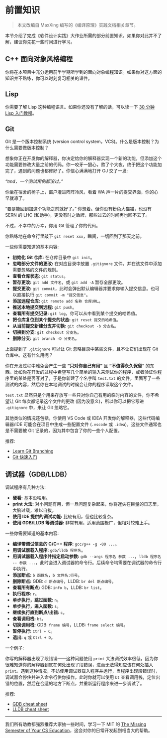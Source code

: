 # 前置知识

> 本文改编自 MaxXing 编写的《编译原理》实践文档相关章节。

本节介绍了完成《软件设计实践》大作业所需的部分前置知识。如果你对此并不了解，建议你先花一些时间进行学习。

## C++ 面向对象风格编程

你将在本项目中充分运用前半学期所学到的面向对象编程知识。如果你对这方面的知识并不熟练，你可以时刻复习相关的课件。

## Lisp 

你需要了解 Lisp 这种编程语言。如果你还没有了解的话，可以读一下 [30 分钟 Lisp 入门教程](https://pku-software.github.io/lisp-tutorial/)。

## Git

Git 是一个版本控制系统 (version control system，VCS)。什么是版本控制？为什么需要做版本控制？

想象你正在开发你的解释器，你决定给你的解释器实现一个新的功能，但添加这个功能需要修改大量之前的代码。你一咬牙一狠心，熬了个大夜，终于把这个功能加完了，遇到的问题也都修好了。你信心满满地打开 OJ 交了一发:

*“tmd，一个测试用例都没过。”*

你坐在宿舍的椅子上，窗户灌进阵阵冷风，看着 WA 声一片的提交界面，你的心早就凉了。

“要是能回到加这个功能之前就好了。” 你想着。但你没有粉色大猫猫，也没有 SERN 的 LHC (和助手)，更没有时之盾牌，那些过去的时间再也回不去了。

不过，不幸中的万幸，你用 Git 管理了你的代码。

你熟练地在命令行里敲下 `git reset xxx`，瞬间，一切回到了那天之前。

一些你需要知道的基本内容:

- **初始化 Git 仓库:** 在仓库目录中 `git init`。
- **忽略部分文件的更改:** 在对应目录中放置 `.gitignore` 文件，并在该文件中添加需要忽略的文件的规则。
- **查看仓库状态:** `git status`。
- **暂存更改:** `git add 文件名`，或 `git add -A` 暂存全部更改。
- **提交更改:** `git commit`，此时会弹出默认编辑器并要求你输入提交信息。也可以直接执行 `git commit -m "提交信息"`。
- **添加远程仓库:** `git remote add 名称 仓库URL`。
- **推送本地提交到远程:** `git push`。
- **查看所有提交记录:** `git log`，你可以从中看到某个提交的哈希值。
- **把仓库复位到某个提交的状态:** `git reset 提交的哈希值`。
- **从当前提交新建分支并切换:** `git checkout -b 分支名`。
- **切换到分支:** `git checkout 分支名`。
- **删除分支:** `git branch -D 分支名`。

上面提到了 `.gitignore` 可以让 Git 忽略目录中某些文件，且不让它们出现在 Git 仓库中。这有什么用呢？

你在开发过程中难免会产生一些 **“只对你自己有用”** 且 **“不值得永久保留”** 的东西。比如你在开发的过程中希望写几个简单的输入来测试你的程序，或者验证你程序里的某处是否写对了，于是你新建了个名字叫 `test.txt` 的文件，里面写了一些测试的内容，然后你在本地调试的时候会让你的程序读取这个文件。

`test.txt` 显然只是个用来存放写一些只对你自己有用的临时内容的文件，你不希望让 Git 每次都记录这个文件的更改 (因为没意义)，所以你可以把它写进 `.gitignore` 中，来让 Git 忽略它。

其他类似的情况还包括，你使用 VS Code 或 IDEA 开发你的解释器，这些代码编辑器/IDE 可能会在项目中生成一些配置文件 (`.vscode` 或 `.idea`)，这些文件通常也是不需要被 Git 记录的，因为其中包含了你的一些个人配置。

推荐:

- [Learn Git Branching](https://learngitbranching.js.org)
- [Git 快速入门](https://nju-projectn.github.io/ics-pa-gitbook/ics2021/git.html)

## 调试器（GDB/LLDB）

调试程序有几种方法:

- **硬看:** 基本没啥用。
- **print 大法:** 对小问题有用，但一旦问题复杂起来，你将迷失在巨量的日志里，大脑过载，难以自拔。
- **使用 IDE 提供的调试功能:** 比较有用，但也比较复杂。
- **使用 GDB/LLDB 等调试器:** 非常有用，适用范围极广，但相对较难上手。

一些你需要知道的基本内容:

- **编译带调试信息的 C/C++ 程序:** `gcc/g++ -g -O0 ...`。
- **用调试器载入程序:** `gdb/lldb 程序名`。
- **用调试器载入程序并指定启动参数:** `gdb --args 程序名 参数 ...`，`lldb 程序名 -- 参数 ...`，此时会进入调试器的命令行。后续命令均需要在调试器的命令行中执行。
- **添加断点:** `b 函数名`，`b 文件名:行号`。
- **删除断点:** GDB: `d 断点编号`，LLDB: `br del 断点编号`。
- **查看所有断点:** GDB: `info b`，LLDB: `br list`。
- **执行程序:** `r`。
- **单步执行，跳过函数:** `n`。
- **单步执行，进入函数:** `s`。
- **继续执行直到断点/出错:** `c`。
- **查看调用栈:** `bt`。
- **切换调用栈:** GDB: `frame 编号`，LLDB: `frame select 编号`。
- **暂停执行:** `Ctrl + C`。
- **退出:** `q` 或 `Ctrl + D`。

一个例子:

你写的解释器出现了段错误——这种问题使用 `print` 大法调试效率很低，因为你很难知道你的解释器到底在何处出现了段错误，进而无法得知应该在何处插入 `print`。遇到这种情况，不妨使用调试器载入程序并运行，当程序出现段错误时，调试器会停住并进入命令行供你操作。此时你就可以使用 `bt` 查看调用栈，定位出错的位置，然后在合适的地方下断点，并重新运行程序来进一步调试了。

推荐:

- [GDB cheat sheet](https://darkdust.net/files/GDB%20Cheat%20Sheet.pdf)
- [LLDB cheat sheet](https://www.nesono.com/sites/default/files/lldb%20cheat%20sheet.pdf)

-----

我们所有助教都强烈推荐大家抽一些时间，学习一下 MIT 的 [The Missing Semester of Your CS Education](https://missing.csail.mit.edu/)，这会对你的日常开发起到相当大的帮助。
